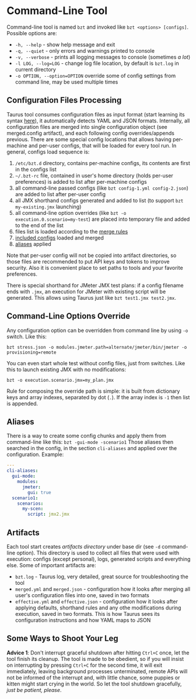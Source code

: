 # Command-Line Tool

Command-line tool is named `bzt` and invoked like `bzt <options> [configs]`. Possible options are:

  - `-h, --help` - show help message and exit
  - `-q, --quiet` - only errors and warnings printed to console
  - `-v, --verbose` - prints all logging messages to console (sometimes _a lot_)
  - `-l LOG, --log=LOG` - change log file location, by default is `bzt.log` in current directory
  - `-o OPTION, --option=OPTION` override some of config settings from command line, may be used multiple times

## Configuration Files Processing
Taurus tool consumes configuration files as input format (start learning its syntax [here](ConfigSyntax.md)), it automatically detects YAML and JSON formats. Internally, all configuration files are merged into single configuration object (see merged.config artifact), and each following config overrides/appends previous. There are some special config locations that allows having per-machine and per-user configs, that will be loaded for every tool run. In general, configs load sequence is:

  1. `/etc/bzt.d` directory, contains per-machine configs, its contents are first in the configs list
  1. `~/.bzt-rc` file, contained in user's home directory (holds per-user preferences) is added to list after per-machine configs
  1. all command-line passed configs (like `bzt config-1.yml config-2.json`) are added to list after per-user config
  1. all JMX shorthand configs generated and added to list (to support `bzt my-existing.jmx` launching)
  1. all command-line option overrides (like `bzt -o execution.0.scenario=my-test`) are placed into temporary file and added to the end of the list
  1. files list is loaded according to the [merge rules](ConfigSyntax.md#multiple-files-merging-rules)
  1. [included configs]() loaded and merged
  1. [aliases](#aliases) applied

Note that per-user config will not be copied into artifact directories, so those files are recommended to put API keys and tokens to improve security. Also it is convenient place to set paths to tools and your favorite preferences.

There is special shorthand for JMeter JMX test plans: if a config filename ends with `.jmx`, an execution for JMeter with existing script will be generated. This allows using Taurus just like `bzt test1.jmx test2.jmx`.

## Command-Line Options Override
 
Any configuration option can be overridden from command line by using `-o`
switch. Like this:
```
bzt stress.json -o modules.jmeter.path=alternate/jmeter/bin/jmeter -o provisioning=remote
```
 
You can even start whole test without config files, just from switches. 
Like this to launch existing JMX with no modifications:
```
bzt -o execution.scenario.jmx=my_plan.jmx
```

Rule for composing the override path is simple: it is built from dictionary keys and array indexes, separated by dot (`.`). If the array index is `-1` then list is appended.

## Aliases

There is a way to create some config chunks and apply them from command-line like this: `bzt -gui-mode -scenario1`
Those aliases then searched in the config, in the section `cli-aliases` and applied over the configuration. Example:

```yaml
---
cli-aliases:
  gui-mode:
    modules:
      jmeter:
        gui: true
  scenario1:
    scenarios:
      my-scen:
        script: jmx2.jmx
```

## Artifacts

Each tool start creates _artifacts directory_ under base dir (see `-d` command-line option). This directory is used to collect all files that were used with execution: configs (except personal), logs, generated scripts and everything else. Some of important artifacts are:
 - `bzt.log` - Taurus log, very detailed, great source for troubleshooting the tool
 - `merged.yml` and `merged.json` - configuration how it looks after merging all user's configuration files into one, saved in two formats
 - `effective.yml` and `effective.json` - configuration how it looks after applying defaults, shorthand rules and any othe modifications during execution, saved in two formats. This is how Taurus sees its configuration instructions and how YAML maps to JSON


## Some Ways to Shoot Your Leg
__Advice 1__: Don't interrupt graceful shutdown after hitting `Ctrl+C` once, let the tool finish its cleanup. The tool is made to be obedient, so if you will insist on interrupting by pressing `Ctrl+C` for the second time, it will exit immediately, leaving background processes unterminated, remote APIs will not be informed of the interrupt and, with little chance, some puppies or kitten might start crying in the world. So let the tool shutdown gracefully, _just be patient, please_.

